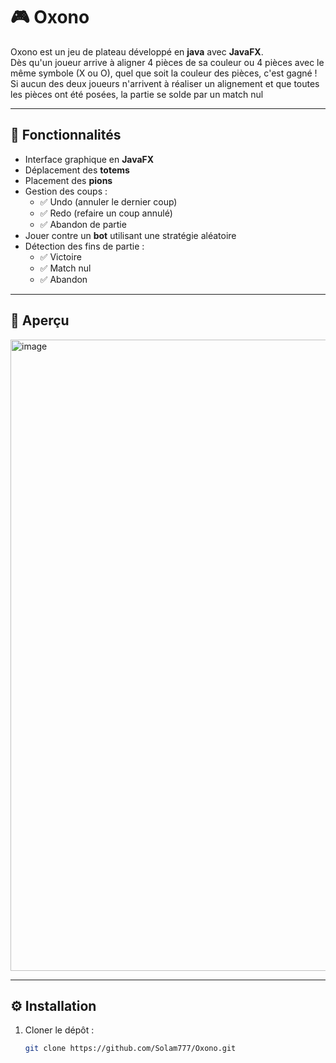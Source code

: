 # 🎮 Oxono

Oxono est un jeu de plateau développé en **java** avec **JavaFX**.  
Dès qu'un joueur arrive à aligner 4 pièces de sa couleur ou 4 pièces avec le même symbole (X ou O), quel que soit la couleur des pièces, c'est gagné ! Si aucun des deux joueurs n'arrivent à réaliser un alignement et que toutes les pièces ont été posées, la partie se solde par un match nul

---

## 🚀 Fonctionnalités

- Interface graphique en **JavaFX**
- Déplacement des **totems**
- Placement des **pions**
- Gestion des coups :
  - ✅ Undo (annuler le dernier coup)
  - ✅ Redo (refaire un coup annulé)
  - ✅ Abandon de partie
- Jouer contre un **bot** utilisant une stratégie aléatoire
- Détection des fins de partie :
  - ✅ Victoire
  - ✅ Match nul
  - ✅ Abandon

---

## 📸 Aperçu

<img width="1855" height="1010" alt="image" src="https://github.com/user-attachments/assets/798158a2-bc0f-44b2-b617-e0ce40866908" />

---

## ⚙️ Installation

1. Cloner le dépôt :  
   ```bash
   git clone https://github.com/Solam777/Oxono.git
  
